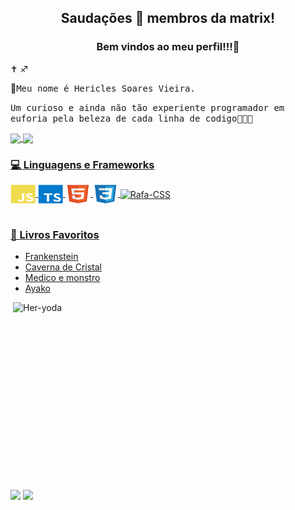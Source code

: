 <h2 align="center" > Saudações 👋 membros da matrix!</h2>


<h3 align="center"> Bem vindos ao meu perfil!!!🥰 </h3>
 
 <p> ✝ ♐ </p>
 <p >💬<samp>Meu nome é Hericles Soares Vieira.</p>
 <p><samp>Um curioso e ainda não tão experiente programador em euforia pela beleza de cada linha de codigo💜💜💜</p>

 <div>
     <a href="https://github.com/hericlessoares">
     <img align="center" height="160em" src="https://github-readme-stats.vercel.app/api?username=hericlessoares&show_icons=true&theme=gotham&include_all_commits=true&count_private=true&custom_title=Hericles Soares"/>
     <img align="center" height="160em" src="https://github-readme-stats.vercel.app/api/top-langs/?username=hericlessoares&layout=compact&langs_count=16&theme=gotham&custom_title=Linguagens e Frameworks">
<div>

 
 ### 💻 Linguagens e Frameworks
<div style="display: inline_block">
  <img align="center" alt="Rafa-Js" height="30" width="40" src="https://raw.githubusercontent.com/devicons/devicon/master/icons/javascript/javascript-plain.svg">
  <img align="center" alt="Rafa-Ts" height="30" width="40" src="https://raw.githubusercontent.com/devicons/devicon/master/icons/typescript/typescript-plain.svg">
  <img align="center" alt="Rafa-HTML" height="30" width="40" src="https://raw.githubusercontent.com/devicons/devicon/master/icons/html5/html5-original.svg">
  <img align="center" alt="Rafa-CSS" height="30" width="40" src="https://raw.githubusercontent.com/devicons/devicon/master/icons/css3/css3-original.svg">
  <img align="center" alt="Rafa-CSS" height="30" width="40" src="https://cdn.worldvectorlogo.com/logos/angular-icon.svg">
 
</div>
  <br>
 
  ### 📕 Livros Favoritos
<p> <ul>
      <li> Frankenstein </li>
      <li> Caverna de Cristal </li>
      <li> Medico e monstro </li>
      <li> Ayako</li>
      </ul>
  <p/>
  
 
 <div>
    <img align="right" alt="Her-yoda" height="300px" width="500px"src="https://i.pinimg.com/originals/c9/fc/c1/c9fcc14469e700bb40c3b09f5ffbd553.gif">
 </div>
  <br>
  <br>
  <br>
  <br>
  <br>
  <br>
  <br>
  <br>
 
<div align="down"> 
   <a href = "mailto: hericleshsv3@gmail.com"> <img src="https://img.shields.io/badge/-Gmail-%23333?style=for-the-badge&logo=gmail&logoColor=white" target="_blank" ></a>
   <a href="https://www.linkedin.com/in/hericles-soares-7a580a192/" target="_blank"><img src="https://img.shields.io/badge/-LinkedIn-%230077B5?style=for-the-badge&logo=linkedin&logoColor=white" target="_blank"></a>  
</div>

